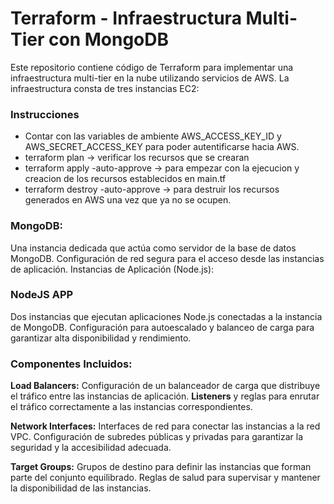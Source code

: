 # Terraform - Infraestructura Multi-Tier con MongoDB
Este repositorio contiene código de Terraform para implementar una infraestructura multi-tier en la nube utilizando servicios de AWS. La infraestructura consta de tres instancias EC2:

### Instrucciones
- Contar con las variables de ambiente AWS_ACCESS_KEY_ID y AWS_SECRET_ACCESS_KEY para poder autentificarse hacia AWS.
- terraform plan -> verificar los recursos que se crearan
- terraform apply -auto-approve -> para empezar con la ejecucion y creacion de los recursos establecidos en main.tf
- terraform destroy -auto-approve -> para destruir los recursos generados en AWS una vez que ya no se ocupen.

### MongoDB:

Una instancia dedicada que actúa como servidor de la base de datos MongoDB.
Configuración de red segura para el acceso desde las instancias de aplicación.
Instancias de Aplicación (Node.js):

### NodeJS APP
Dos instancias que ejecutan aplicaciones Node.js conectadas a la instancia de MongoDB.
Configuración para autoescalado y balanceo de carga para garantizar alta disponibilidad y rendimiento.

### Componentes Incluidos:

**Load Balancers:**
Configuración de un balanceador de carga que distribuye el tráfico entre las instancias de aplicación.
**Listeners** y reglas para enrutar el tráfico correctamente a las instancias correspondientes.

**Network Interfaces:**
Interfaces de red para conectar las instancias a la red VPC.
Configuración de subredes públicas y privadas para garantizar la seguridad y la accesibilidad adecuada.

**Target Groups:**
Grupos de destino para definir las instancias que forman parte del conjunto equilibrado.
Reglas de salud para supervisar y mantener la disponibilidad de las instancias.
